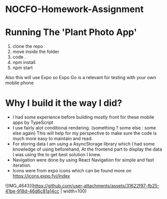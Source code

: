 # NOCFO-Homework-Assignment

# Running The 'Plant Photo App' 

1. clone the repo
2. move inside the folder
3. code .
4. npm install
5. npm start

Also this will use Expo so Expo Go is a relevant for testing with your own mobile phone

# Why I build it the way I did?

- I had some experience before building mostly front for these mobile apps by TypeScript
- I use fairly alot conditional rendering. (something ? some else : some else again)
  This will help for my perspective to make sure the code is much more easy to maintain and read.
- For storing data I am using a AsyncStorage library which I had some knowledge of using beforehand,
  At the frontend part to display the data I was using the <FlatList /> to get best solution I knew.
- Navigation were done by using React Navigation for simple and fast iteration.
- Icons were from expo icons which can be found more on https://icons.expo.fyi/Index

![IMG_4643](https://github.com/user-attachments/assets/31622f97-fb25-41be-918d-46d6c81a14cc | width=100)
